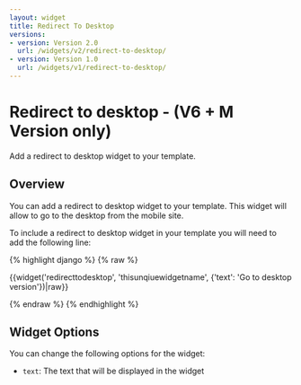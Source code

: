 ```yaml
---
layout: widget
title: Redirect To Desktop
versions:
- version: Version 2.0
  url: /widgets/v2/redirect-to-desktop/
- version: Version 1.0
  url: /widgets/v1/redirect-to-desktop/
---
```


# Redirect to desktop - (V6 + M Version only)

Add a redirect to desktop widget to your template.

## Overview

You can add a redirect to desktop widget to your template. This widget will allow to go to the desktop from the mobile site.

To include a redirect to desktop widget in your template you will need to add the following line:

{% highlight django %}
{% raw %}

  {{widget('redirecttodesktop', 'thisunqiuewidgetname', {'text': 'Go to desktop version'})|raw}}

{% endraw %}
{% endhighlight %}

## Widget Options

You can change the following options for the widget:

* ```text```: The text that will be displayed in the widget
